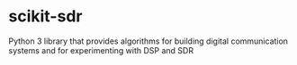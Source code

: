 # scikit-sdr
Python 3 library that provides algorithms for building digital communication systems and for experimenting with DSP and SDR
